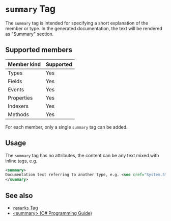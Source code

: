 # `summary` Tag

The `summary` tag is intended for specifying a short explanation of the member
or type. In the generated documentation, the text will be rendered as "Summary"
section.

## Supported members

| Member kind | Supported |
|-------------|-----------|
| Types       | Yes       |
| Fields      | Yes       |
| Events      | Yes       |
| Properties  | Yes       |
| Indexers    | Yes       |
| Methods     | Yes       |

For each member, only a single `summary` tag can be added.

## Usage

The `summary` tag has no attributes, the content can be any text mixed with
inline tags, e.g.

```xml
<summary>
Documentation text referring to another type, e.g. <see cref="System.String" />
</summary>
```

## See also

- [`remarks` Tag](./remarks.md)
- [\<summary\> (C# Programming Guide)](https://docs.microsoft.com/en-us/dotnet/csharp/programming-guide/xmldoc/summary)
